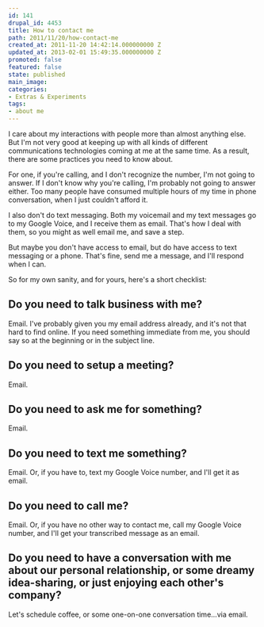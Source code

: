 ```yaml
---
id: 141
drupal_id: 4453
title: How to contact me
path: 2011/11/20/how-contact-me
created_at: 2011-11-20 14:42:14.000000000 Z
updated_at: 2013-02-01 15:49:35.000000000 Z
promoted: false
featured: false
state: published
main_image: 
categories:
- Extras & Experiments
tags:
- about me
---
```

I care about my interactions with people more than almost anything else. But I'm not very good at keeping up with all kinds of different communications technologies coming at me at the same time. As a result, there are some practices you need to know about. 

For one, if you're calling, and I don't recognize the number, I'm not going to answer. If I don't know why you're calling, I'm probably not going to answer either. Too many people have consumed multiple hours of my time in phone conversation, when I just couldn't afford it.

I also don't do text messaging. Both my voicemail and my text messages go to my Google Voice, and I receive them as email. That's how I deal with them, so you might as well email me, and save a step.

But maybe you don't have access to email, but do have access to text messaging or a phone. That's fine, send me a message, and I'll respond when I can.

So for my own sanity, and for yours, here's a short checklist:

## Do you need to talk business with me?
Email. I've probably given you my email address already, and it's not that hard to find online. If you need something immediate from me, you should say so at the beginning or in the subject line.

## Do you need to setup a meeting?
Email.

## Do you need to ask me for something?
Email.

## Do you need to text me something?
Email. Or, if you have to, text my Google Voice number, and I'll get it as email.

## Do you need to call me?
Email. Or, if you have no other way to contact me, call my Google Voice number, and I'll get your transcribed message as an email.

## Do you need to have a conversation with me about our personal relationship, or some dreamy idea-sharing, or just enjoying each other's company?
Let's schedule coffee, or some one-on-one conversation time...via email.
